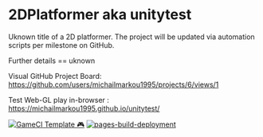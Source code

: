 # 2DPlatformer aka unitytest
Uknown title of a 2D platformer. The project will be updated via automation scripts per milestone on GitHub.

Further details == uknown

Visual GitHub Project Board: https://github.com/users/michailmarkou1995/projects/6/views/1

Test Web-GL play in-browser : https://michailmarkou1995.github.io/unitytest/

[![GameCI Template 🎮](https://github.com/michailmarkou1995/unitytest/actions/workflows/main.yml/badge.svg)](https://github.com/michailmarkou1995/unitytest/actions/workflows/main.yml) [![pages-build-deployment](https://github.com/michailmarkou1995/unitytest/actions/workflows/pages/pages-build-deployment/badge.svg)](https://github.com/michailmarkou1995/unitytest/actions/workflows/pages/pages-build-deployment)
